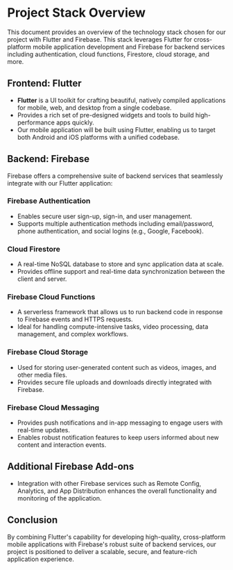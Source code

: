 # Project Stack Overview

This document provides an overview of the technology stack chosen for our project with Flutter and Firebase. This stack leverages Flutter for cross-platform mobile application development and Firebase for backend services including authentication, cloud functions, Firestore, cloud storage, and more.

## Frontend: Flutter

- **Flutter** is a UI toolkit for crafting beautiful, natively compiled applications for mobile, web, and desktop from a single codebase.
- Provides a rich set of pre-designed widgets and tools to build high-performance apps quickly.
- Our mobile application will be built using Flutter, enabling us to target both Android and iOS platforms with a unified codebase.

## Backend: Firebase

Firebase offers a comprehensive suite of backend services that seamlessly integrate with our Flutter application:

### Firebase Authentication

- Enables secure user sign-up, sign-in, and user management.
- Supports multiple authentication methods including email/password, phone authentication, and social logins (e.g., Google, Facebook).

### Cloud Firestore

- A real-time NoSQL database to store and sync application data at scale.
- Provides offline support and real-time data synchronization between the client and server.

### Firebase Cloud Functions

- A serverless framework that allows us to run backend code in response to Firebase events and HTTPS requests.
- Ideal for handling compute-intensive tasks, video processing, data management, and complex workflows.

### Firebase Cloud Storage

- Used for storing user-generated content such as videos, images, and other media files.
- Provides secure file uploads and downloads directly integrated with Firebase.

### Firebase Cloud Messaging

- Provides push notifications and in-app messaging to engage users with real-time updates.
- Enables robust notification features to keep users informed about new content and interaction events.

## Additional Firebase Add-ons

- Integration with other Firebase services such as Remote Config, Analytics, and App Distribution enhances the overall functionality and monitoring of the application.

## Conclusion

By combining Flutter's capability for developing high-quality, cross-platform mobile applications with Firebase's robust suite of backend services, our project is positioned to deliver a scalable, secure, and feature-rich application experience. 